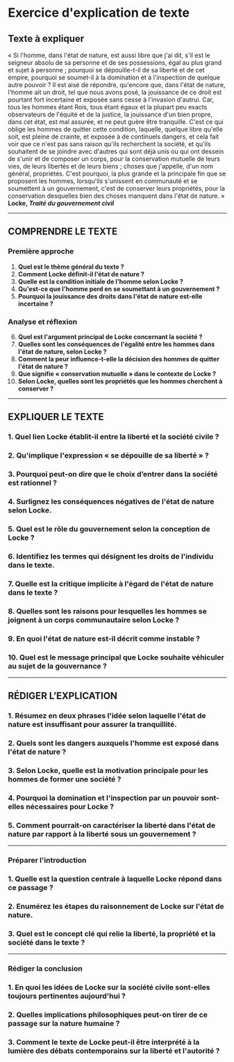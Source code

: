# Exercice d'explication de texte

## Texte à expliquer

« Si l'homme, dans l'état de nature, est aussi libre que j'ai dit, s'il est le seigneur absolu de sa personne et de ses possessions, égal au plus grand et sujet à personne ; pourquoi se dépouille-t-il de sa liberté et de cet empire, pourquoi se soumet-il à la domination et à l'inspection de quelque autre pouvoir ? Il est aisé de répondre, qu'encore que, dans l'état de nature, l'homme ait un droit, tel que nous avons posé, la jouissance de ce droit est pourtant fort incertaine et exposée sans cesse à l'invasion d'autrui. Car, tous les hommes étant Rois, tous étant égaux et la plupart peu exacts observateurs de l'équité et de la justice, la jouissance d'un bien propre, dans cet état, est mal assurée, et ne peut guère être tranquille. C'est ce qui oblige les hommes de quitter cette condition, laquelle, quelque libre qu'elle soit, est pleine de crainte, et exposée à de continuels dangers, et cela fait voir que ce n'est pas sans raison qu'ils recherchent la société, et qu'ils souhaitent de se joindre avec d'autres qui sont déjà unis ou qui ont dessein de s'unir et de composer un corps, pour la conservation mutuelle de leurs vies, de leurs libertés et de leurs biens ; choses que j'appelle, d'un nom général, propriétés. C'est pourquoi, la plus grande et la principale fin que se proposent les hommes, lorsqu'ils s'unissent en communauté et se soumettent à un gouvernement, c'est de conserver leurs propriétés, pour la conservation desquelles bien des choses manquent dans l'état de nature. »  
**Locke, *Traité du gouvernement civil***

---

## COMPRENDRE LE TEXTE

### Première approche

1. **Quel est le thème général du texte ?**  
2. **Comment Locke définit-il l'état de nature ?**  
3. **Quelle est la condition initiale de l'homme selon Locke ?**  
4. **Qu'est-ce que l'homme perd en se soumettant à un gouvernement ?**  
5. **Pourquoi la jouissance des droits dans l'état de nature est-elle incertaine ?**  

### Analyse et réflexion

6. **Quel est l'argument principal de Locke concernant la société ?**  
7. **Quelles sont les conséquences de l'égalité entre les hommes dans l'état de nature, selon Locke ?**  
8. **Comment la peur influence-t-elle la décision des hommes de quitter l'état de nature ?**  
9. **Que signifie « conservation mutuelle » dans le contexte de Locke ?**  
10. **Selon Locke, quelles sont les propriétés que les hommes cherchent à conserver ?**  

---

## EXPLIQUER LE TEXTE

### 1. Quel lien Locke établit-il entre la liberté et la société civile ?  
### 2. Qu'implique l'expression « se dépouille de sa liberté » ?  
### 3. Pourquoi peut-on dire que le choix d’entrer dans la société est rationnel ?  
### 4. Surlignez les conséquences négatives de l'état de nature selon Locke.  
### 5. Quel est le rôle du gouvernement selon la conception de Locke ?  

### 6. Identifiez les termes qui désignent les droits de l'individu dans le texte.  
### 7. Quelle est la critique implicite à l'égard de l'état de nature dans le texte ?  
### 8. Quelles sont les raisons pour lesquelles les hommes se joignent à un corps communautaire selon Locke ?  
### 9. En quoi l'état de nature est-il décrit comme instable ?  
### 10. Quel est le message principal que Locke souhaite véhiculer au sujet de la gouvernance ?  

---

## RÉDIGER L’EXPLICATION

### 1. Résumez en deux phrases l'idée selon laquelle l'état de nature est insuffisant pour assurer la tranquillité.  
### 2. Quels sont les dangers auxquels l'homme est exposé dans l'état de nature ?  
### 3. Selon Locke, quelle est la motivation principale pour les hommes de former une société ?  
### 4. Pourquoi la domination et l'inspection par un pouvoir sont-elles nécessaires pour Locke ?  
### 5. Comment pourrait-on caractériser la liberté dans l'état de nature par rapport à la liberté sous un gouvernement ?  

---

### Préparer l'introduction

### 1. Quelle est la question centrale à laquelle Locke répond dans ce passage ?  
### 2. Enumérez les étapes du raisonnement de Locke sur l'état de nature.  
### 3. Quel est le concept clé qui relie la liberté, la propriété et la société dans le texte ?  

---

### Rédiger la conclusion

### 1. En quoi les idées de Locke sur la société civile sont-elles toujours pertinentes aujourd'hui ?  
### 2. Quelles implications philosophiques peut-on tirer de ce passage sur la nature humaine ?  
### 3. Comment le texte de Locke peut-il être interprété à la lumière des débats contemporains sur la liberté et l'autorité ?  